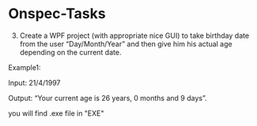 # Onspec-Tasks
3) Create a WPF project (with appropriate nice GUI) to take birthday date from the user “Day/Month/Year” and then give him his actual age depending on the current date.

Example1:

Input: 21/4/1997

Output: “Your current age is 26 years, 0 months and 9 days”.

 you will find .exe file in "EXE"

